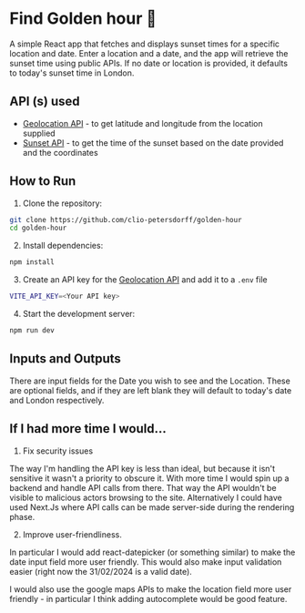 # Find Golden hour 🌅
A simple React app that fetches and displays sunset times for a specific location and date. Enter a location and a date, and the app will retrieve the sunset time using public APIs. If no date or location is provided, it defaults to today's sunset time in London.

## API (s) used
* [Geolocation API](https://geocode.maps.co) - to get latitude and longitude from the location supplied
* [Sunset API](https://sunrise-sunset.org/api) - to get the time of the sunset based on the date provided and the coordinates

## How to Run

1. Clone the repository:
```bash
git clone https://github.com/clio-petersdorff/golden-hour
cd golden-hour
```
2. Install dependencies:
```bash
npm install
```
3. Create an API key for the [Geolocation API](https://geocode.maps.co) and add it to a `.env` file
```bash
VITE_API_KEY=<Your API key>
```
4. Start the development server:
```bash
npm run dev
```

## Inputs and Outputs
There are input fields for the Date you wish to see and the Location. These are optional fields, and if they are left blank they will default to today's date and London respectively.

## If I had more time I would... 

1. Fix security issues

The way I'm handling the API key is less than ideal, but because it isn't sensitive it wasn't a priority to obscure it. With more time I would spin up a backend and handle API calls from there. That way the API wouldn't be visible to malicious actors browsing to the site. Alternatively I could have used Next.Js where API calls can be made server-side during the rendering phase. 

2. Improve user-friendliness.

In particular I would add react-datepicker (or something similar) to make the date input field more user friendly. This would also make input validation easier (right now the 31/02/2024 is a valid date).

I would also use the google maps APIs to make the location field more user friendly - in particular I think adding autocomplete would be good feature.


